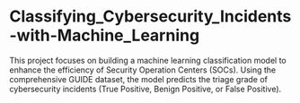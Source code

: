 # Classifying_Cybersecurity_Incidents-with-Machine_Learning
This project focuses on building a machine learning classification model to enhance the efficiency of Security Operation Centers (SOCs). Using the comprehensive GUIDE dataset, the model predicts the triage grade of cybersecurity incidents (True Positive, Benign Positive, or False Positive).
